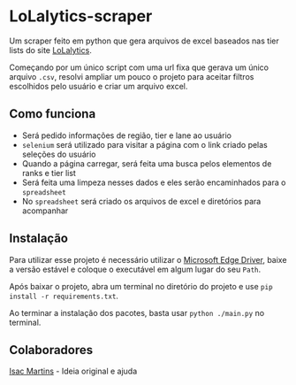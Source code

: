# LoLalytics-scraper

Um scraper feito em python que gera arquivos de excel baseados nas tier lists do site [LoLalytics](https://lolalytics.com/).

Começando por um único script com uma url fixa que gerava um único arquivo `.csv`, resolvi ampliar um pouco o projeto para aceitar filtros escolhidos pelo usuário e criar um arquivo excel.

## Como funciona

- Será pedido informações de região, tier e lane ao usuário
- `selenium` será utilizado para visitar a página com o link criado pelas seleções do usuário
- Quando a página carregar, será feita uma busca pelos elementos de ranks e tier list
- Será feita uma limpeza nesses dados e eles serão encaminhados para o `spreadsheet`
- No `spreadsheet` será criado os arquivos de excel e diretórios para acompanhar

## Instalação

Para utilizar esse projeto é necessário utilizar o [Microsoft Edge Driver](https://developer.microsoft.com/en-us/microsoft-edge/tools/webdriver/), baixe a versão estável e coloque o executável em algum lugar do seu `Path`.

Após baixar o projeto, abra um terminal no diretório do projeto e use `pip install -r requirements.txt`.

Ao terminar a instalação dos pacotes, basta usar `python ./main.py` no terminal.

## Colaboradores

[Isac Martins](https://github.com/medalha01) - Ideia original e ajuda

